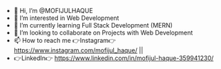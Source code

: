 - 👋 Hi, I’m @MOFIJULHAQUE
- 👀 I’m interested in Web Development
- 🌱 I’m currently learning Full Stack Development (MERN)
- 💞️ I’m looking to collaborate on Projects with Web Development
- 📫 How to reach me 👉Instagram👉 https://www.instagram.com/mofijul_haque/   ||   
- 👉LinkedIn👉 https://www.linkedin.com/in/mofijul-haque-359941230/

<!---
MOFIJULHAQUE/MOFIJULHAQUE is a ✨ special ✨ repository because its `README.md` (this file) appears on your GitHub profile.
You can click the Preview link to take a look at your changes.
--->
